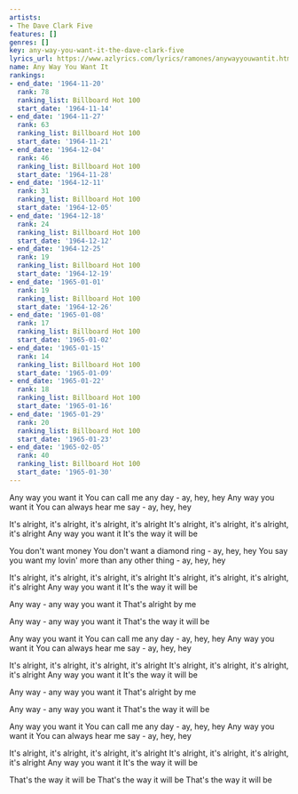 ```yaml
---
artists:
- The Dave Clark Five
features: []
genres: []
key: any-way-you-want-it-the-dave-clark-five
lyrics_url: https://www.azlyrics.com/lyrics/ramones/anywayyouwantit.html
name: Any Way You Want It
rankings:
- end_date: '1964-11-20'
  rank: 78
  ranking_list: Billboard Hot 100
  start_date: '1964-11-14'
- end_date: '1964-11-27'
  rank: 63
  ranking_list: Billboard Hot 100
  start_date: '1964-11-21'
- end_date: '1964-12-04'
  rank: 46
  ranking_list: Billboard Hot 100
  start_date: '1964-11-28'
- end_date: '1964-12-11'
  rank: 31
  ranking_list: Billboard Hot 100
  start_date: '1964-12-05'
- end_date: '1964-12-18'
  rank: 24
  ranking_list: Billboard Hot 100
  start_date: '1964-12-12'
- end_date: '1964-12-25'
  rank: 19
  ranking_list: Billboard Hot 100
  start_date: '1964-12-19'
- end_date: '1965-01-01'
  rank: 19
  ranking_list: Billboard Hot 100
  start_date: '1964-12-26'
- end_date: '1965-01-08'
  rank: 17
  ranking_list: Billboard Hot 100
  start_date: '1965-01-02'
- end_date: '1965-01-15'
  rank: 14
  ranking_list: Billboard Hot 100
  start_date: '1965-01-09'
- end_date: '1965-01-22'
  rank: 18
  ranking_list: Billboard Hot 100
  start_date: '1965-01-16'
- end_date: '1965-01-29'
  rank: 20
  ranking_list: Billboard Hot 100
  start_date: '1965-01-23'
- end_date: '1965-02-05'
  rank: 40
  ranking_list: Billboard Hot 100
  start_date: '1965-01-30'
---
```


Any way you want it
You can call me any day - ay, hey, hey
Any way you want it
You can always hear me say - ay, hey, hey

It's alright, it's alright, it's alright, it's alright
It's alright, it's alright, it's alright, it's alright
Any way you want it
It's the way it will be

You don't want money
You don't want a diamond ring - ay, hey, hey
You say you want my lovin' more than any other thing - ay, hey, hey

It's alright, it's alright, it's alright, it's alright
It's alright, it's alright, it's alright, it's alright
Any way you want it
It's the way it will be

Any way - any way you want it
That's alright by me

Any way - any way you want it
That's the way it will be

Any way you want it
You can call me any day - ay, hey, hey
Any way you want it
You can always hear me say - ay, hey, hey

It's alright, it's alright, it's alright, it's alright
It's alright, it's alright, it's alright, it's alright
Any way you want it
It's the way it will be

Any way - any way you want it
That's alright by me

Any way - any way you want it
That's the way it will be

Any way you want it
You can call me any day - ay, hey, hey
Any way you want it
You can always hear me say - ay, hey, hey

It's alright, it's alright, it's alright, it's alright
It's alright, it's alright, it's alright, it's alright
Any way you want it
It's the way it will be

That's the way it will be
That's the way it will be
That's the way it will be



